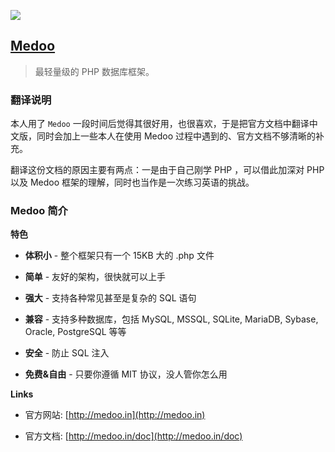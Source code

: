 ![](https://raw.githubusercontent.com/catfan/Medoo/develop/src/medoo-logo.png)

## [Medoo](http://medoo.in)

> 最轻量级的 PHP 数据库框架。

### 翻译说明

 本人用了 `Medoo` 一段时间后觉得其很好用，也很喜欢，于是把官方文档中翻译中文版，同时会加上一些本人在使用 Medoo 过程中遇到的、官方文档不够清晰的补充。  

 翻译这份文档的原因主要有两点：一是由于自己刚学 PHP ，可以借此加深对 PHP 以及 Medoo 框架的理解，同时也当作是一次练习英语的挑战。

### Medoo 简介

**特色**

* **体积小** - 整个框架只有一个 15KB 大的 .php 文件

* **简单** - 友好的架构，很快就可以上手

* **强大** - 支持各种常见甚至是复杂的 SQL 语句

* **兼容** - 支持多种数据库，包括 MySQL, MSSQL, SQLite, MariaDB, Sybase, Oracle, PostgreSQL 等等

* **安全** - 防止 SQL 注入

* **免费&自由** - 只要你遵循 MIT 协议，没人管你怎么用

**Links**

* 官方网站: [http://medoo.in](http://medoo.in)

* 官方文档: [http://medoo.in/doc](http://medoo.in/doc)